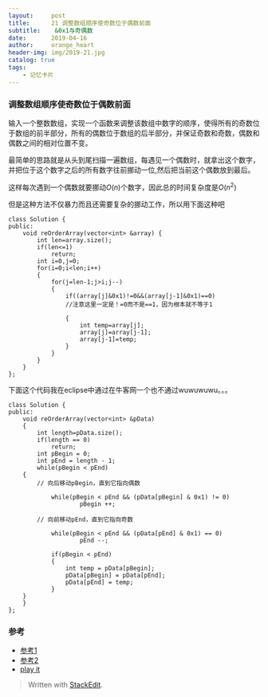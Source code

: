 ```yaml
---
layout:     post
title:      21 调整数组顺序使奇数位于偶数前面
subtitle:    &0x1与奇偶数
date:       2019-04-16
author:     orange_heart
header-img: img/2019-21.jpg
catalog: true
tags:
    - 记忆卡片
---
```


### 调整数组顺序使奇数位于偶数前面

输入一个整数数组，实现一个函数来调整该数组中数字的顺序，使得所有的奇数位于数组的前半部分，所有的偶数位于数组的后半部分，并保证奇数和奇数，偶数和偶数之间的相对位置不变。

最简单的思路就是从头到尾扫描一遍数组，每遇见一个偶数时，就拿出这个数字，并把位于这个数字之后的所有数字往前挪动一位,然后把当前这个偶数放到最后。

这样每次遇到一个偶数就要挪动$O(n)$个数字，因此总的时间复杂度是$O(n^2)$

但是这种方法不仅暴力而且还需要复杂的挪动工作，所以用下面这种吧

```objc
class Solution {
public:
    void reOrderArray(vector<int> &array) {
        int len=array.size();
        if(len<=1)
            return;
        int i=0,j=0;
        for(i=0;i<len;i++)
        {
            for(j=len-1;j>i;j--)
            {
                if((array[j]&0x1)!=0&&(array[j-1]&0x1)==0)  
                //注意这里一定是！=0而不是==1，因为根本就不等于1
                
                {
                    int temp=array[j];
                    array[j]=array[j-1];
                    array[j-1]=temp;
                }
            }
        }
    }
};
```
下面这个代码我在eclipse中通过在牛客网一个也不通过wuwuwuwu。。。
```objc
class Solution {
public:
    void reOrderArray(vector<int> &pData)
    {
        int length=pData.size();
        if(length == 0)
            return;
        int pBegin = 0;
        int pEnd = length - 1;
        while(pBegin < pEnd)
    {  
        // 向后移动pBegin，直到它指向偶数  
        
            while(pBegin < pEnd && (pData[pBegin] & 0x1) != 0)
                    pBegin ++;
  
        // 向前移动pEnd，直到它指向奇数
        
            while(pBegin < pEnd && (pData[pEnd] & 0x1) == 0)
                    pEnd --;

            if(pBegin < pEnd)
            {
                int temp = pData[pBegin];
                pData[pBegin] = pData[pEnd];
                pData[pEnd] = temp;
            }
    }
    }
};
```

### 参考

- [参考1](https://github.com/zhedahht/CodingInterviewChinese2)
- [参考2](https://github.com/gatieme/CodingInterviews)
- [play it](https://www.nowcoder.com/practice/beb5aa231adc45b2a5dcc5b62c93f593?tpId=13&tqId=11166&rp=2&ru=/ta/coding-interviews&qru=/ta/coding-interviews/question-ranking&tPage=1)



> Written with [StackEdit](https://stackedit.io/).


<!--stackedit_data:
eyJoaXN0b3J5IjpbLTE1MjMwMTQ5ODQsMTIwNjM3MjEsNDY5MT
EwOTQ5LDE2MjcyNjU0NzMsLTEwMDA4NDQwOTEsLTE1ODE2NTU1
ODNdfQ==
-->